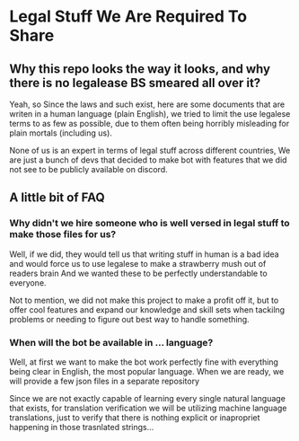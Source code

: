 # Legal Stuff We Are Required To Share

## Why this repo looks the way it looks, and why there is no legalease BS smeared all over it?
Yeah, so
Since the laws and such exist, here are some documents that are writen in a human language (plain English), we tried to limit the use legalese terms to as few as possible, due to them often being horribly misleading for plain mortals (including us).

None of us is an expert in terms of legal stuff across different countries, We are just a bunch of devs that decided to make bot with features that we did not see to be publicly available on discord.

## A little bit of FAQ

### Why didn't we hire someone who is well versed in legal stuff to make those files for us?
Well, if we did, they would tell us that writing stuff in human is a bad idea and would force us to use legalese to make a strawberry mush out of readers brain
And we wanted these to be perfectly understandable to everyone.

Not to mention, we did not make this project to make a profit off it, but to offer cool features and expand our knowledge and skill sets when tackilng problems or needing to figure out best way to handle something.

### When will the bot be available in ... language?
Well, at first we want to make the bot work perfectly fine with everything being clear in English, the most popular language.
When we are ready, we will provide a few json files in a separate repository

Since we are not exactly capable of learning every single natural language that exists, for translation verification we will be utilizing machine language translations, just to verify that there is nothing explicit or inapropriet happening in those trasnlated strings...
